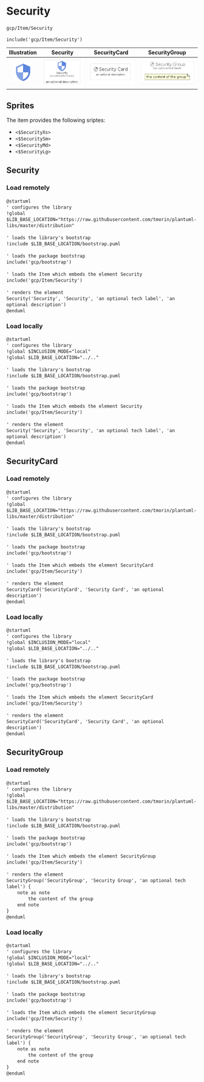 # Security


```text
gcp/Item/Security
```

```text
include('gcp/Item/Security')
```



| Illustration | Security | SecurityCard | SecurityGroup |
| :---: | :---: | :---: | :---: |
| ![illustration for Illustration](../../gcp/Item/Security.png) | ![illustration for Security](../../gcp/Item/Security.Local.png) | ![illustration for SecurityCard](../../gcp/Item/SecurityCard.Local.png) | ![illustration for SecurityGroup](../../gcp/Item/SecurityGroup.Local.png) |



## Sprites
The item provides the following sriptes:

- `<$SecurityXs>`
- `<$SecuritySm>`
- `<$SecurityMd>`
- `<$SecurityLg>`





## Security

### Load remotely
```plantuml
@startuml
' configures the library
!global $LIB_BASE_LOCATION="https://raw.githubusercontent.com/tmorin/plantuml-libs/master/distribution"

' loads the library's bootstrap
!include $LIB_BASE_LOCATION/bootstrap.puml

' loads the package bootstrap
include('gcp/bootstrap')

' loads the Item which embeds the element Security
include('gcp/Item/Security')

' renders the element
Security('Security', 'Security', 'an optional tech label', 'an optional description')
@enduml
```

### Load locally
```plantuml
@startuml
' configures the library
!global $INCLUSION_MODE="local"
!global $LIB_BASE_LOCATION="../.."

' loads the library's bootstrap
!include $LIB_BASE_LOCATION/bootstrap.puml

' loads the package bootstrap
include('gcp/bootstrap')

' loads the Item which embeds the element Security
include('gcp/Item/Security')

' renders the element
Security('Security', 'Security', 'an optional tech label', 'an optional description')
@enduml
```

## SecurityCard

### Load remotely
```plantuml
@startuml
' configures the library
!global $LIB_BASE_LOCATION="https://raw.githubusercontent.com/tmorin/plantuml-libs/master/distribution"

' loads the library's bootstrap
!include $LIB_BASE_LOCATION/bootstrap.puml

' loads the package bootstrap
include('gcp/bootstrap')

' loads the Item which embeds the element SecurityCard
include('gcp/Item/Security')

' renders the element
SecurityCard('SecurityCard', 'Security Card', 'an optional description')
@enduml
```

### Load locally
```plantuml
@startuml
' configures the library
!global $INCLUSION_MODE="local"
!global $LIB_BASE_LOCATION="../.."

' loads the library's bootstrap
!include $LIB_BASE_LOCATION/bootstrap.puml

' loads the package bootstrap
include('gcp/bootstrap')

' loads the Item which embeds the element SecurityCard
include('gcp/Item/Security')

' renders the element
SecurityCard('SecurityCard', 'Security Card', 'an optional description')
@enduml
```

## SecurityGroup

### Load remotely
```plantuml
@startuml
' configures the library
!global $LIB_BASE_LOCATION="https://raw.githubusercontent.com/tmorin/plantuml-libs/master/distribution"

' loads the library's bootstrap
!include $LIB_BASE_LOCATION/bootstrap.puml

' loads the package bootstrap
include('gcp/bootstrap')

' loads the Item which embeds the element SecurityGroup
include('gcp/Item/Security')

' renders the element
SecurityGroup('SecurityGroup', 'Security Group', 'an optional tech label') {
    note as note
        the content of the group
    end note
}
@enduml
```

### Load locally
```plantuml
@startuml
' configures the library
!global $INCLUSION_MODE="local"
!global $LIB_BASE_LOCATION="../.."

' loads the library's bootstrap
!include $LIB_BASE_LOCATION/bootstrap.puml

' loads the package bootstrap
include('gcp/bootstrap')

' loads the Item which embeds the element SecurityGroup
include('gcp/Item/Security')

' renders the element
SecurityGroup('SecurityGroup', 'Security Group', 'an optional tech label') {
    note as note
        the content of the group
    end note
}
@enduml
```

